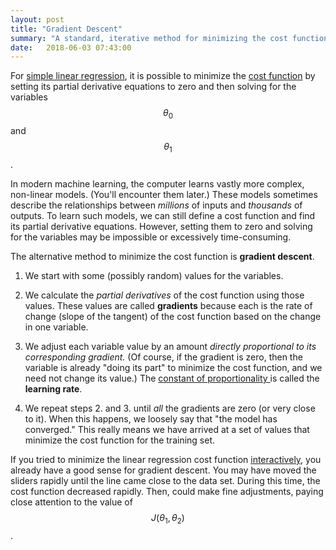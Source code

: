 ```yaml
---
layout: post
title: "Gradient Descent"
summary: "A standard, iterative method for minimizing the cost function."
date:   2018-06-03 07:43:00
---
```


For [simple linear regression](/2018/06/01/linear-regression), it is possible
to minimize the [cost function](/2018/06/01/linear-regression#cost-function) by
setting its partial derivative equations to zero and then solving for the
variables $$\theta_0$$ and $$\theta_1$$.

In modern machine learning, the computer learns vastly more complex, non-linear
models. (You'll encounter them later.) These models sometimes describe the
relationships between _millions_ of inputs and _thousands_ of outputs. To learn
such models, we can still define a cost function and find its partial
derivative equations. However, setting them to zero and solving for the
variables may be impossible or excessively time-consuming.

The alternative method to minimize the cost function is **gradient descent**.

1. <span id='step1'>We start with some (possibly random) values for the variables.</span>

2. We calculate the _partial derivatives_ of the cost function using those values.
These values are called **gradients** because each is the rate of change (slope
of the tangent) of the cost function based on the change in one variable.

1. We adjust each variable value by an amount _directly proportional to its
corresponding gradient._ (Of course, if the gradient is zero, then the variable
is already "doing its part" to minimize the cost function, and we need not
change its value.) The [constant of
proportionality <i class="fa fa-external-link-alt"></i>](https://en.wikipedia.org/wiki/Proportionality_(mathematics))
is called the **learning rate**.

1. We repeat steps 2. and 3. until _all_ the gradients are zero (or very close
to it). When this happens, we loosely say that "the model has converged." This
really means we have arrived at a set of values that minimize the cost function
for the training set.

If you tried to minimize the linear regression cost function
[interactively](/2018/06/01/interactive-minimization),
you already have a good sense for gradient descent. You may have moved the
sliders rapidly until the line came close to the data set. During this time,
the cost function decreased rapidly. Then, could make fine adjustments,
paying close attention to the value of $$J(\theta_1, \theta_2)$$.
